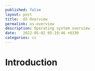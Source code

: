 ```yaml
---
published: false
layout: post
title:  OS Overview
permalink: os-overview
description: Operating system overview
date:   2022-05-02 05:19:46 +0330
categories: cs
---
```


# Introduction

